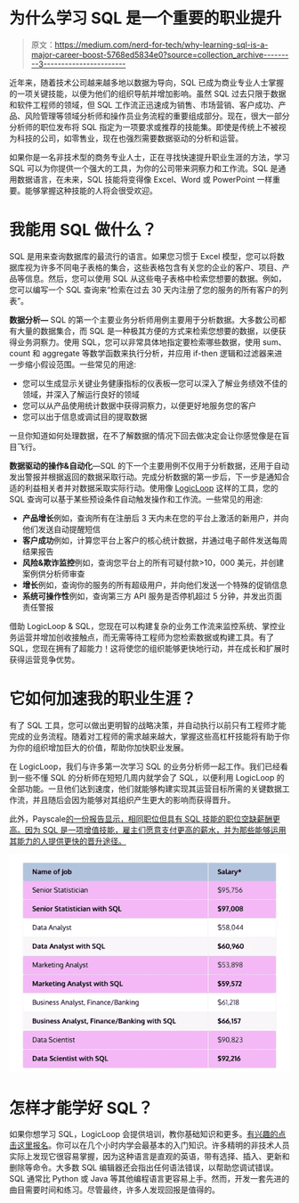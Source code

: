 # 为什么学习 SQL 是一个重要的职业提升

> 原文：<https://medium.com/nerd-for-tech/why-learning-sql-is-a-major-career-boost-5768ed5834e0?source=collection_archive---------3----------------------->

近年来，随着技术公司越来越多地以数据为导向，SQL 已成为商业专业人士掌握的一项关键技能，以便为他们的组织导航并增加影响。虽然 SQL 过去只限于数据和软件工程师的领域，但 SQL 工作流正迅速成为销售、市场营销、客户成功、产品、风险管理等领域分析师和操作员业务流程的重要组成部分。现在，很大一部分分析师的职位发布将 SQL 指定为一项要求或推荐的技能集。即使是传统上不被视为科技的公司，如零售业，现在也强烈需要数据驱动的分析和运营。

如果你是一名非技术型的商务专业人士，正在寻找快速提升职业生涯的方法，学习 SQL 可以为你提供一个强大的工具，为你的公司带来洞察力和工作流。SQL 是通用数据语言，在未来，SQL 技能将变得像 Excel、Word 或 PowerPoint 一样重要。能够掌握这种技能的人将会很受欢迎。

# 我能用 SQL 做什么？

SQL 是用来查询数据库的最流行的语言。如果您习惯于 Excel 模型，您可以将数据库视为许多不同电子表格的集合，这些表格包含有关您的企业的客户、项目、产品等信息。然后，您可以使用 SQL 从这些电子表格中检索您想要的数据。例如，您可以编写一个 SQL 查询来“检索在过去 30 天内注册了您的服务的所有客户的列表”。

**数据分析—** SQL 的第一个主要业务分析师用例主要用于分析数据。大多数公司都有大量的数据集合，而 SQL 是一种极其方便的方式来检索您想要的数据，以便获得业务洞察力。使用 SQL，您可以非常具体地指定要检索哪些数据，使用 sum、count 和 aggregate 等数学函数来执行分析，并应用 if-then 逻辑和过滤器来进一步缩小假设范围。一些常见的用途:

*   您可以生成显示关键业务健康指标的仪表板—您可以深入了解业务绩效不佳的领域，并深入了解运行良好的领域
*   您可以从产品使用统计数据中获得洞察力，以便更好地服务您的客户
*   您可以出于信息或调试目的提取数据

一旦你知道如何处理数据，在不了解数据的情况下回去做决定会让你感觉像是在盲目飞行。

**数据驱动的操作&自动化**—SQL 的下一个主要用例不仅用于分析数据，还用于自动发出警报并根据返回的数据采取行动。完成分析数据的第一步后，下一步是通知合适的利益相关者并对数据采取实际行动。使用像 [LogicLoop](https://www.logicloop.com/) 这样的工具，您的 SQL 查询可以基于某些预设条件自动触发操作和工作流。一些常见的用途:

*   **产品增长**例如，查询所有在注册后 3 天内未在您的平台上激活的新用户，并向他们发送自动提醒短信
*   **客户成功**例如，计算您平台上客户的核心统计数据，并通过电子邮件发送每周结果报告
*   **风险&欺诈监控**例如，查询您平台上的所有可疑付款>10，000 美元，并创建案例供分析师审查
*   **增长**例如，查询你的服务的所有超级用户，并向他们发送一个特殊的促销信息
*   **系统可操作性**例如，查询第三方 API 服务是否停机超过 5 分钟，并发出页面责任警报

借助 LogicLoop & SQL，您现在可以构建复杂的业务工作流来监控系统、掌控业务运营并增加创收接触点，而无需等待工程师为您检索数据或构建工具。有了 SQL，您现在拥有了超能力！这将使您的组织能够更快地行动，并在成长和扩展时获得运营竞争优势。

# 它如何加速我的职业生涯？

有了 SQL 工具，您可以做出更明智的战略决策，并自动执行以前只有工程师才能完成的业务流程。随着对工程师的需求越来越大，掌握这些高杠杆技能将有助于你为你的组织增加巨大的价值，帮助你加快职业发展。

在 LogicLoop，我们与许多第一次学习 SQL 的业务分析师一起工作。我们已经看到一些不懂 SQL 的分析师在短短几周内就学会了 SQL，以便利用 LogicLoop 的全部功能。一旦他们达到速度，他们就能够构建实现其运营目标所需的关键数据工作流，并且随后会因为能够对其组织产生更大的影响而获得晋升。

此外，Payscale[的一份报告显示，相同职位但具有 SQL 技能的职位空缺薪酬更高。因为 SQL 是一项增值技能，雇主们愿意支付更高的薪水，并为那些能够运用其能力的人提供更快的晋升途径。](https://www.payscale.com/)

![](img/1ee763f2a985057e28141a1c86520afb.png)

# 怎样才能学好 SQL？

如果你想学习 SQL，LogicLoop 会提供培训，教你基础知识和更多。[有兴趣的点击这里报名](https://forms.gle/pacTtwGSHpNnMRYW7)。你可以在几个小时内学会最基本的入门知识。许多精明的非技术人员实际上发现它很容易掌握，因为这种语言是直观的英语，带有选择、插入、更新和删除等命令。大多数 SQL 编辑器还会指出任何语法错误，以帮助您调试错误。SQL 通常比 Python 或 Java 等其他编程语言更容易上手。然而，开发一套先进的曲目需要时间和练习。尽管最终，许多人发现回报是值得的。

‍